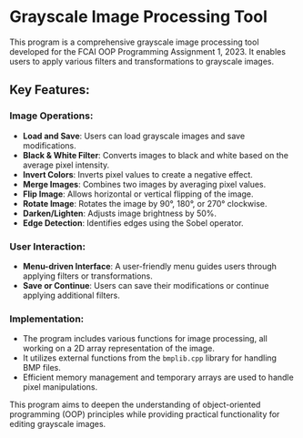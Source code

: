 # Grayscale Image Processing Tool

This program is a comprehensive grayscale image processing tool developed for the FCAI OOP Programming Assignment 1, 2023. It enables users to apply various filters and transformations to grayscale images.

## Key Features:

### Image Operations:
- **Load and Save**: Users can load grayscale images and save modifications.
- **Black & White Filter**: Converts images to black and white based on the average pixel intensity.
- **Invert Colors**: Inverts pixel values to create a negative effect.
- **Merge Images**: Combines two images by averaging pixel values.
- **Flip Image**: Allows horizontal or vertical flipping of the image.
- **Rotate Image**: Rotates the image by 90°, 180°, or 270° clockwise.
- **Darken/Lighten**: Adjusts image brightness by 50%.
- **Edge Detection**: Identifies edges using the Sobel operator.

### User Interaction:
- **Menu-driven Interface**: A user-friendly menu guides users through applying filters or transformations.
- **Save or Continue**: Users can save their modifications or continue applying additional filters.

### Implementation:
- The program includes various functions for image processing, all working on a 2D array representation of the image.
- It utilizes external functions from the `bmplib.cpp` library for handling BMP files.
- Efficient memory management and temporary arrays are used to handle pixel manipulations.

This program aims to deepen the understanding of object-oriented programming (OOP) principles while providing practical functionality for editing grayscale images.
